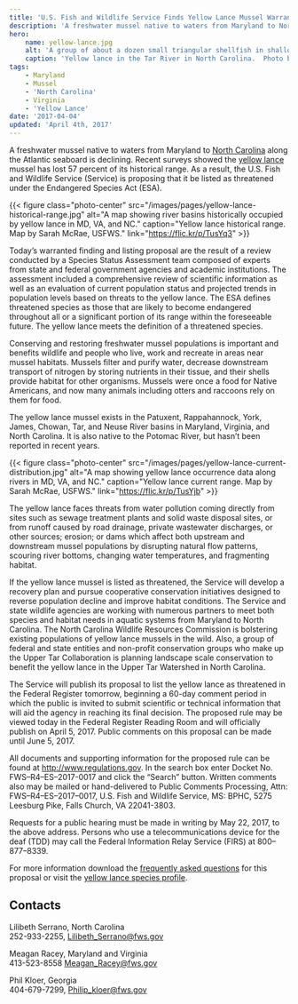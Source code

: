 ```yaml
---
title: 'U.S. Fish and Wildlife Service Finds Yellow Lance Mussel Warrants Endangered Species Act Protection'
description: 'A freshwater mussel native to waters from Maryland to North Carolina along the Atlantic seaboard is declining.  Recent surveys showed the yellow lance mussel has lost 57 percent of its historical range.'
hero:
    name: yellow-lance.jpg
    alt: 'A group of about a dozen small triangular shellfish in shallow water.'
    caption: 'Yellow lance in the Tar River in North Carolina.  Photo by Sarah McRae, USFWS.'
tags:
    - Maryland
    - Mussel
    - 'North Carolina'
    - Virginia
    - 'Yellow Lance'
date: '2017-04-04'
updated: 'April 4th, 2017'
---
```


A freshwater mussel native to waters from Maryland to [North Carolina](/north-carolina) along the Atlantic seaboard is declining.  Recent surveys showed the [yellow lance](/wildlife/mussels/yellow-lance/) mussel has lost 57 percent of its historical range. As a result, the U.S. Fish and Wildlife Service (Service) is proposing that it be listed as threatened under the Endangered Species Act (ESA).

{{< figure class="photo-center" src="/images/pages/yellow-lance-historical-range.jpg" alt="A map showing river basins historically occupied by yellow lance in MD, VA, and NC." caption="Yellow lance historical range. Map by Sarah McRae, USFWS." link="https://flic.kr/p/TusYq3" >}}

Today’s warranted finding and listing proposal are the result of a review conducted by a Species Status Assessment team composed of experts from state and federal government agencies and academic institutions. The assessment included a comprehensive review of scientific information as well as an evaluation of current population status and projected trends in population levels based on threats to the yellow lance. The ESA defines threatened species as those that are likely to become endangered throughout all or a significant portion of its range within the foreseeable future. The yellow lance meets the definition of a threatened species.

Conserving and restoring freshwater mussel populations is important and benefits wildlife and people who live, work and recreate in areas near mussel habitats. Mussels filter and purify water, decrease downstream transport of nitrogen by storing nutrients in their tissue, and their shells provide habitat for other organisms. Mussels were once a food for Native Americans, and now many animals including otters and raccoons rely on them for food.

The yellow lance mussel exists in the Patuxent, Rappahannock, York, James, Chowan, Tar, and Neuse River basins in Maryland, Virginia, and North Carolina. It is also native to the Potomac River, but hasn’t been reported in recent years.

{{< figure class="photo-center" src="/images/pages/yellow-lance-current-distribution.jpg" alt="A map showing yellow lance occurrence data along rivers in MD, VA, and NC." caption="Yellow lance current range. Map by Sarah McRae, USFWS." link="https://flic.kr/p/TusYjb" >}}

The yellow lance faces threats from water pollution coming directly from sites such as sewage treatment plants and solid waste disposal sites, or from runoff caused by road drainage, private wastewater discharges, or other sources; erosion; or dams which affect both upstream and downstream mussel populations by disrupting natural flow patterns, scouring river bottoms, changing water temperatures, and fragmenting habitat.     

If the yellow lance mussel is listed as threatened, the Service will develop a recovery plan and pursue cooperative conservation initiatives designed to reverse population decline and improve habitat conditions. The Service and state wildlife agencies are working with numerous partners to meet both species and habitat needs in aquatic systems from Maryland to North Carolina. The North Carolina Wildlife Resources Commission is bolstering existing populations of yellow lance mussels in the wild. Also, a group of federal and state entities and non-profit conservation groups who make up the Upper Tar Collaboration is planning landscape scale conservation to benefit the yellow lance in the Upper Tar Watershed in North Carolina.

The Service will publish its proposal to list the yellow lance as threatened in the Federal Register tomorrow, beginning a 60-day comment period in which the public is invited to submit scientific or technical information that will aid the agency in reaching its final decision. The proposed rule may be viewed today in the Federal Register Reading Room and will officially publish on April 5, 2017. Public comments on this proposal can be made until June 5, 2017.

All documents and supporting information for the proposed rule can be found at http://www.regulations.gov. In the search box enter Docket No. FWS–R4–ES–2017-0017 and click the “Search” button.  Written comments also may be mailed or hand-delivered to Public Comments Processing, Attn: FWS–R4–ES–2017–0017, U.S. Fish and Wildlife Service, MS: BPHC, 5275 Leesburg Pike, Falls Church, VA 22041-3803.

Requests for a public hearing must be made in writing by May 22, 2017, to the above address. Persons who use a telecommunications device for the deaf (TDD) may call the Federal Information Relay Service (FIRS) at 800–877–8339.

For more information download the [frequently asked questions](/pdf/frequently-asked-questions/yellow-lance-proposed-listing.pdf) for this proposal or visit the [yellow lance species profile](/wildlife/mussels/yellow-lance).

## Contacts

Lilibeth Serrano, North Carolina  
252-933-2255, [Lilibeth_Serrano@fws.gov](mailto:Lilibeth_Serrano@fws.gov)  

Meagan Racey, Maryland and Virginia  
413-523-8558 [Meagan_Racey@fws.gov](mailto:Meagan_Racey@fws.gov)  

Phil Kloer, Georgia  
404-679-7299, [Philip_kloer@fws.gov](mailto:Philip_kloer@fws.gov)  
